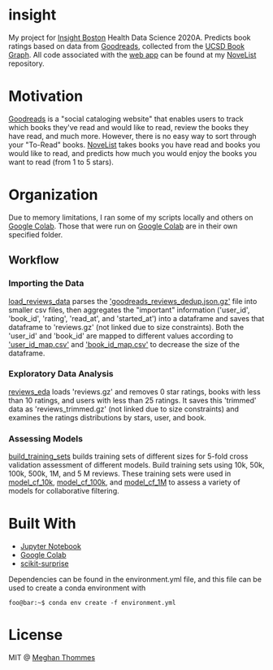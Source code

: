 # insight
My project for [Insight Boston](https://www.insighthealthdata.com/) Health Data Science 2020A. Predicts book ratings based on data from [Goodreads](https://www.goodreads.com/), collected from the [UCSD Book Graph](https://sites.google.com/eng.ucsd.edu/ucsdbookgraph/home?authuser=0). All code associated with the [web app](https://insight-novelist.herokuapp.com/) can be found at my [NoveList](https://github.com/megthommes/noveList) repository.

# Motivation
[Goodreads](https://www.goodreads.com/) is a "social cataloging website" that enables users to track which books they've read and would like to read, review the books they have read, and much more. However, there is no easy way to sort through your "To-Read" books. [NoveList](https://insight-novelist.herokuapp.com/) takes books you have read and books you would like to read, and predicts how much you would enjoy the books you want to read (from 1 to 5 stars).

# Organization
Due to memory limitations, I ran some of my scripts locally and others on [Google Colab](https://colab.research.google.com). Those that were run on [Google Colab](https://colab.research.google.com) are in their own specified folder.

## Workflow
### Importing the Data
[load_reviews_data](https://github.com/megthommes/insight/blob/master/scripts/load_reviews_data.ipynb) parses the ['goodreads_reviews_dedup.json.gz'](https://sites.google.com/eng.ucsd.edu/ucsdbookgraph/reviews?authuser=0) file into smaller csv files, then aggregates the "important" information ('user_id', 'book_id', 'rating', 'read_at', and 'started_at') into a dataframe and saves that dataframe to 'reviews.gz' (not linked due to size constraints). Both the 'user_id' and 'book_id' are mapped to different values according to ['user_id_map.csv'](https://github.com/megthommes/insight/blob/master/data/user_id_map.csv) and ['book_id_map.csv'](https://github.com/megthommes/insight/blob/master/data/book_id_map.csv) to decrease the size of the dataframe.

### Exploratory Data Analysis
[reviews_eda](https://github.com/megthommes/insight/blob/master/scripts/colab/reviews_eda.ipynb) loads 'reviews.gz' and removes 0 star ratings, books with less than 10 ratings, and users with less than 25 ratings. It saves this 'trimmed' data as 'reviews_trimmed.gz' (not linked due to size constraints) and examines the ratings distributions by stars, user, and book.

### Assessing Models
[build_training_sets](https://github.com/megthommes/insight/blob/master/scripts/colab/build_training_sets.ipynb) builds training sets of different sizes for 5-fold cross validation assessment of different models. Build training sets using 10k, 50k, 100k, 500k, 1M, and 5 M reviews. These training sets were used in [model_cf_10k](https://github.com/megthommes/insight/blob/master/scripts/colab/model_cf_10k.ipynb), [model_cf_100k](https://github.com/megthommes/insight/blob/master/scripts/colab/model_cf_100k.ipynb), and [model_cf_1M](https://github.com/megthommes/insight/blob/master/scripts/colab/model_cf_1M.ipynb) to assess a variety of models for collaborative filtering.

# Built With
- [Jupyter Notebook](https://jupyter.org)
- [Google Colab](https://colab.research.google.com)
- [scikit-surprise](https://surprise.readthedocs.io/en/stable/)

Dependencies can be found in the environment.yml file, and this file can be used to create a conda environment with
```console
foo@bar:~$ conda env create -f environment.yml
```

# License
MIT @ [Meghan Thommes](https://meghanthommes.com/)

